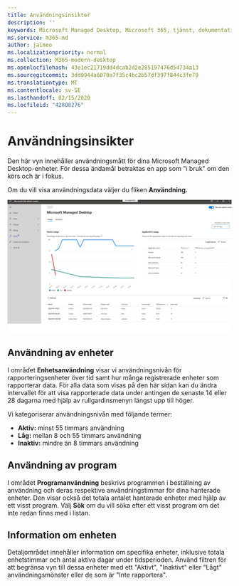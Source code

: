 ```yaml
---
title: Användningsinsikter
description: ''
keywords: Microsoft Managed Desktop, Microsoft 365, tjänst, dokumentation
ms.service: m365-md
author: jaimeo
ms.localizationpriority: normal
ms.collection: M365-modern-desktop
ms.openlocfilehash: 43e1ec21719dd4dcab2d2e285197476d54734a13
ms.sourcegitcommit: 3dd9944a6070a7f35c4bc2b57df397f844c3fe79
ms.translationtype: MT
ms.contentlocale: sv-SE
ms.lasthandoff: 02/15/2020
ms.locfileid: "42808276"
---
```

# <a name="usage-insights"></a>Användningsinsikter
Den här vyn innehåller användningsmått för dina Microsoft Managed Desktop-enheter. För dessa ändamål betraktas en app som "i bruk" om den körs och är i fokus.

Om du vill visa användningsdata väljer du fliken **Användning.**

![Användningsfönstret. Enhetsanvändningsdiagram (procentuell användning kontra tid) längst upp till vänster. Programanvändningstabell längst upp till höger. Enhetslistningstabell längst ned med kolumner enhetsnamn, modell, serienummer, visningsnamn, användarnamn, aktuellt tillstånd (aktiv, låg eller inaktiv), total enhetsanvändning i timmar och antal aktiva dagar.](../../media/insights_usage.png)

## <a name="device-usage"></a>Användning av enheter

I området **Enhetsanvändning** visar vi användningsnivån för rapporteringsenheter över tid samt hur många registrerade enheter som rapporterar data. För alla data som visas på den här sidan kan du ändra intervallet för att visa rapporterade data under antingen de senaste 14 eller 28 dagarna med hjälp av rullgardinsmenyn längst upp till höger.

Vi kategoriserar användningsnivån med följande termer:

- **Aktiv:** minst 55 timmars användning
- **Låg:** mellan 8 och 55 timmars användning
- **Inaktiv:** mindre än 8 timmars användning




## <a name="application-usage"></a>Användning av program

I området **Programanvändning** beskrivs programmen i beställning av användning och deras respektive användningstimmar för dina hanterade enheter. Den visar också det totala antalet hanterade enheter med hjälp av ett visst program. Välj **Sök** om du vill söka efter ett visst program om det inte redan finns med i listan.


## <a name="device-details"></a>Information om enheten
Detaljområdet innehåller information om specifika enheter, inklusive totala enhetstimmar och antal aktiva dagar under tidsperioden. Använd filtren för att begränsa vyn till dessa enheter med ett "Aktivt", "Inaktivt" eller "Lågt" användningsmönster eller de som är "Inte rapportera". 
